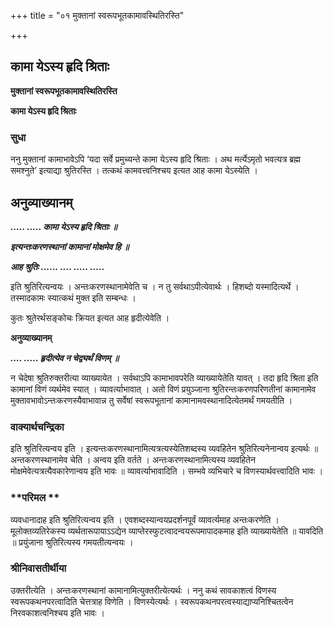 +++
title = "०१ मुक्तानां स्वरूपभूतकामावस्थितिरस्ति"

+++


## कामा येऽस्य हृदि श्रिताः

**मुक्तानां स्वरूपभूतकामावस्थितिरस्ति**

**कामा येऽस्य हृदि श्रिताः**

### **सुधा**

ननु मुक्तानां कामाभावेऽपि ‘यदा सर्वे प्रमुच्यन्ते कामा येऽस्य हृदि श्रिताः । अथ मर्त्येऽमृतो भवत्यत्र ब्रह्म समश्नुते’ इत्याद्या श्रुतिरस्ति । तत्कथं कामवत्त्वनिश्चय इत्यत आह कामा येऽस्येति ।

## **अनुव्याख्यानम्**

***..... ..... कामा येऽस्य हृदि श्रिताः ॥***

***इत्यन्तःकरणस्थानां कामानां मोक्षमेव हि ॥***

***आह श्रुतिः ...... .... ..... .....***

इति श्रुतिरित्यन्वयः । अन्तःकरणस्थानामेवेति च । न तु सर्वथाऽपीत्येवार्थः । हिशब्दो यस्मादित्यर्थे । तस्मादकामः स्यात्कथं मुक्त इति सम्बन्धः ।

कुतः श्रुतेरर्थसङ्कोचः क्रियत इत्यत आह हृदीत्येवेति ।

**अनुव्याख्यानम्**

***.... ..... हृदीत्येव न चेद्व्यर्थं विणम् ॥***

न चेदेषा श्रुतिरुक्तरीत्या व्याख्यायेत । सर्वथाऽपि कामाभावपरेति व्याख्यायेतेति यावत् । तदा हृदि श्रिता इति कामानां विणं व्यर्थमेव स्यात् । व्यावर्त्याभावात् । अतो विणं प्रयुञ्जाना श्रुतिरन्तःकरणपरिणतीनां कामानामेव मुक्तावभावोऽन्तःकरणस्यैवाभावान्न तु सर्वेषां स्वरूपभूतानां कामानामवस्थानादित्येतमर्थं गमयतीति ।

### **वाक्यार्थचन्द्रिका**

इति श्रुतिरित्यन्वय इति । इत्यन्तःकरणस्थानामित्यत्रत्यस्येतिशब्दस्य व्यवहितेन श्रुतिरित्यनेनान्वय इत्यर्थः ॥ अन्तकरणस्थानामेव चेति । अन्वय इति वर्तते । अन्तःकरणस्थानामित्यस्य व्यवहितेन मोक्षमेवेत्यत्रत्यैवकारेणान्वय इति भावः ॥ व्यावर्त्याभावादिति । सम्भवे व्यभिचारे च विणस्यार्थवत्त्वादिति भावः ।

### **परिमल **

व्यवधानादाह इति श्रुतिरित्यन्वय इति । एवशब्दस्यान्वयप्रदर्शनपूर्वं व्यावर्त्यमाह अन्तःकरणेति । मूलोक्तव्यतिरेकस्य व्यर्थतारूपायाऽऽद्येन व्याप्तेरस्फुटत्वादन्वयरूपमापादकमाह इति व्याख्यायेतेति ॥ यावदिति ॥ प्रयुंजाना श्रुतिरित्यस्य गमयतीत्यन्वयः ।

### **श्रीनिवासतीर्थीया**

उक्तरीत्येति । अन्तःकरणस्थानां कामानामित्युक्तरीत्येत्यर्थः । ननु कथं सावकाशत्वं विणस्य स्वरूपकथनपरत्वादिति चेत्तत्राह विणेति । विणस्येत्यर्थः । स्वरूपकथनपरत्वस्याद्याप्यनिश्चितत्वेन निरवकाशत्वनिश्चय इति भावः ।

